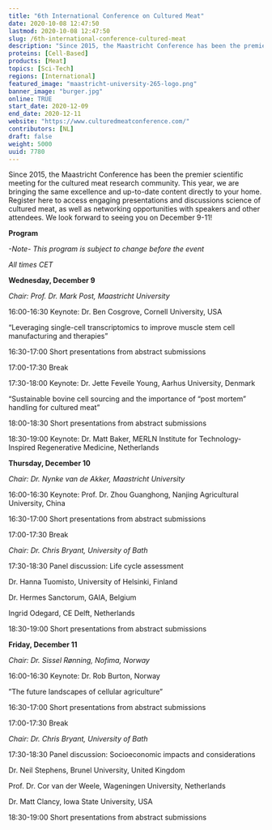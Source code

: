 ```yaml
---
title: "6th International Conference on Cultured Meat"
date: 2020-10-08 12:47:50
lastmod: 2020-10-08 12:47:50
slug: /6th-international-conference-cultured-meat
description: "Since 2015, the Maastricht Conference has been the premier scientific meeting for the cultured meat research community. This year, we are bringing the same excellence and up-to-date content directly to your home. Register here to access engaging presentations and discussions science of cultured meat, as well as networking opportunities with speakers and other attendees. We look forward to seeing you on December 9-11!Program-Note- This program is subject to change before the eventAll times CET"
proteins: [Cell-Based]
products: [Meat]
topics: [Sci-Tech]
regions: [International]
featured_image: "maastricht-university-265-logo.png"
banner_image: "burger.jpg"
online: TRUE
start_date: 2020-12-09
end_date: 2020-12-11
website: "https://www.culturedmeatconference.com/"
contributors: [NL]
draft: false
weight: 5000
uuid: 7780
---
```

<p>Since 2015, the Maastricht Conference has been the premier scientific meeting for the cultured meat research community. This year, we are bringing the same excellence and up-to-date content directly to your home. Register here to access engaging presentations and discussions science of cultured meat, as well as networking opportunities with speakers and other attendees. We look forward to seeing you on December 9-11!</p>
<p><strong>Program</strong></p>
<p><em>-Note- This program is subject to change before the event</em></p>
<p><em>All times CET</em></p>
<p><strong>Wednesday, December 9</strong></p>
<p><em>Chair: Prof. Dr. Mark Post, Maastricht University</em></p>
<p>16:00-16:30 Keynote: Dr. Ben Cosgrove, Cornell University, USA</p>
<p>“Leveraging single-cell transcriptomics to improve muscle stem cell manufacturing and therapies”</p>
<p>16:30-17:00 Short presentations from abstract submissions</p>
<p>17:00-17:30 Break</p>
<p>17:30-18:00 Keynote: Dr. Jette Feveile Young, Aarhus University, Denmark</p>
<p>“Sustainable bovine cell sourcing and the importance of “post mortem” handling for cultured meat”</p>
<p>18:00-18:30 Short presentations from abstract submissions</p>
<p>18:30-19:00 Keynote: Dr. Matt Baker, MERLN Institute for Technology-Inspired Regenerative Medicine, Netherlands</p>
<p><strong>Thursday, December 10</strong></p>
<p><em>Chair: Dr. Nynke van de Akker, Maastricht University</em></p>
<p>16:00-16:30 Keynote: Prof. Dr. Zhou Guanghong, Nanjing Agricultural University, China</p>
<p>16:30-17:00 Short presentations from abstract submissions</p>
<p>17:00-17:30 Break</p>
<p><em>Chair: Dr. Chris Bryant, University of Bath</em></p>
<p>17:30-18:30 Panel discussion: Life cycle assessment</p>
<p>Dr. Hanna Tuomisto, University of Helsinki, Finland</p>
<p>Dr. Hermes Sanctorum, GAIA, Belgium</p>
<p>Ingrid Odegard, CE Delft, Netherlands</p>
<p>18:30-19:00 Short presentations from abstract submissions</p>
<p><strong>Friday, December 11</strong></p>
<p><em>Chair: Dr. Sissel Rønning, Nofima, Norway</em></p>
<p>16:00-16:30 Keynote: Dr. Rob Burton, Norway</p>
<p>”The future landscapes of cellular agriculture”</p>
<p>16:30-17:00 Short presentations from abstract submissions</p>
<p>17:00-17:30 Break</p>
<p><em>Chair: Dr. Chris Bryant, University of Bath</em></p>
<p>17:30-18:30 Panel discussion: Socioeconomic impacts and considerations</p>
<p>Dr. Neil Stephens, Brunel University, United Kingdom</p>
<p>Prof. Dr. Cor van der Weele, Wageningen University, Netherlands</p>
<p>Dr. Matt Clancy, Iowa State University, USA</p>
<p>18:30-19:00 Short presentations from abstract submissions</p>
